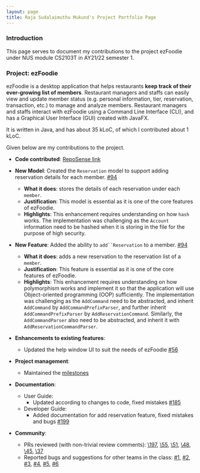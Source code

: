 ```yaml
---
layout: page
title: Raja Sudalaimuthu Mukund's Project Portfolio Page
---
```


### Introduction

This page serves to document my contributions to the project ezFoodie under NUS module CS2103T in AY21/22 semester 1.

### Project: ezFoodie

ezFoodie is a desktop application that helps restaurants **keep track of their ever-growing list of members**.
Restaurant managers and staffs can easily view and update member status (e.g. personal information, tier, reservation, transaction, etc.) to manage and analyze members.
Restaurant managers and staffs interact with ezFoodie using a Command Line Interface (CLI), and has a Graphical User Interface (GUI) created with JavaFX.

It is written in Java, and has about 35 kLoC, of which I contributed about 1 kLoC.

Given below are my contributions to the project.

* **Code contributed**: [RepoSense link](https://nus-cs2103-ay2122s1.github.io/tp-dashboard/#breakdown=true&search=mukundrs)

* **New Model**: Created the `Reservation` model to support adding reservation details for each member. [\#94](https://github.com/AY2122S1-CS2103T-F12-4/tp/pull/94)
    * **What it does**: stores the details of each reservation under each `member`.
    * **Justification**: This model is essential as it is one of the core features of ezFoodie.
    * **Highlights**: This enhancement requires understanding on how `hash` works. The implementation was challenging as the `Account` information need to be hashed when it is storing in the file for the purpose of high security.

* **New Feature**: Added the ability to `add``Reservation` to a member. [\#94](https://github.com/AY2122S1-CS2103T-F12-4/tp/pull/94)
    * **What it does**: adds a new reservation to the reservation list of a `member`.
    * **Justification**: This feature is essential as it is one of the core features of ezFoodie.
    * **Highlights**: This enhancement requires understanding on how polymorphism works and implement it so that the application will use Object-oriented programming (OOP) sufficiently. The implementation was challenging as the `AddCommand` need to be abstracted, and inherit `AddCommand` by `AddCommandPrefixParser`, and further inherit `AddCommandPrefixParser` by `AddReservationCommand`. Similarly, the `AddCommandParser` also need to be abstracted, and inherit it with `AddReservationCommandParser`.

* **Enhancements to existing features**:
    * Updated the help window UI to suit the needs of ezFoodie [\#56](https://github.com/AY2122S1-CS2103T-F12-4/tp/pull/56)

* **Project management**:
    * Maintained the [milestones](https://github.com/AY2122S1-CS2103T-F12-4/tp/milestones)

* **Documentation**:
    * User Guide:
        * Updated according to changes to code, fixed mistakes
          [\#185](https://github.com/AY2122S1-CS2103T-F12-4/tp/pull/185)
    * Developer Guide:
        * Added documentation for add reservation feature, fixed mistakes and bugs
          [\#199](https://github.com/AY2122S1-CS2103T-F12-4/tp/pull/199)
        
* **Community**:
    * PRs reviewed (with non-trivial review comments):
      [\197](https://github.com/AY2122S1-CS2103T-F12-4/tp/pull/197),
      [\55](https://github.com/AY2122S1-CS2103T-F12-4/tp/pull/55),
      [\51](https://github.com/AY2122S1-CS2103T-F12-4/tp/pull/51),
      [\48](https://github.com/AY2122S1-CS2103T-F12-4/tp/pull/48),
      [\45](https://github.com/AY2122S1-CS2103T-F12-4/tp/pull/45),
      [\37](https://github.com/AY2122S1-CS2103T-F12-4/tp/pull/37)
    * Reported bugs and suggestions for other teams in the class:
      [\#1](https://github.com/mukundrs/ped/issues/1),
      [\#2](https://github.com/mukundrs/ped/issues/2),
      [\#3](https://github.com/mukundrs/ped/issues/3),
      [\#4](https://github.com/mukundrs/ped/issues/4),
      [\#5](https://github.com/mukundrs/ped/issues/5),
      [\#6](https://github.com/mukundrs/ped/issues/6)
